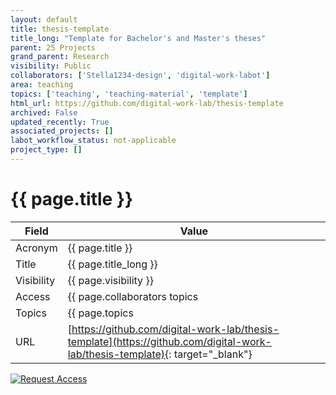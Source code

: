 ```yaml
---
layout: default
title: thesis-template
title_long: "Template for Bachelor's and Master's theses"
parent: 25 Projects
grand_parent: Research
visibility: Public
collaborators: ['Stella1234-design', 'digital-work-labot']
area: teaching
topics: ['teaching', 'teaching-material', 'template']
html_url: https://github.com/digital-work-lab/thesis-template
archived: False
updated_recently: True
associated_projects: []
labot_workflow_status: not-applicable
project_type: []
---
```


# {{ page.title }}

Field               | Value
------------------- | ----------------------------------
Acronym             | {{ page.title }}
Title               | {{ page.title_long }}
Visibility          | {{ page.visibility }}
Access              | {{ page.collaborators topics | join: ", "}}
Topics              | {{ page.topics | join: ", " }}
URL                 | [https://github.com/digital-work-lab/thesis-template](https://github.com/digital-work-lab/thesis-template){: target="_blank"}

[![Request Access](https://img.shields.io/badge/Request-Access-blue?style=for-the-badge)](https://github.com/digital-work-lab/handbook/issues/new?assignees=geritwagner&labels=access+request&template=request-repo-access.md&title=%5BAccess+Request%5D+Request+for+access+to+repository)
